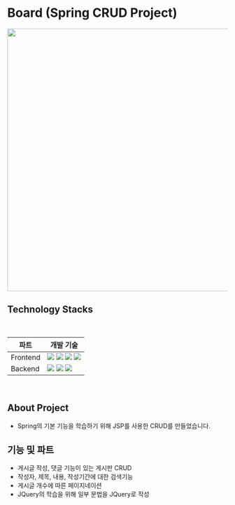 # Board (Spring CRUD Project)
<img src="https://github.com/k1k2brz/Board/assets/102219209/a31df271-c207-4657-b1cf-969dfa7146de" width="600" /><br />

## Technology Stacks
<br />

|파트|개발 기술|
|---|-------|
|Frontend|<div><img src="https://img.shields.io/badge/HTML5-E34F26?style=flat&logo=HTML5&logoColor=white" /> <img src="https://img.shields.io/badge/CSS3-1572B6?style=flat&logo=CSS3&logoColor=white" /> <img src="https://img.shields.io/badge/Javascript-F7DF1E?style=flat&logo=Javascript&logoColor=white" /> <img src="https://img.shields.io/badge/JQuery-0769AD?style=flat&logo=JQuery&logoColor=white" /> </div>|
|Backend|<div><img src="https://img.shields.io/badge/Java-007396?style=flat&logo=Java&logoColor=white" /> <img src="https://img.shields.io/badge/Spring-6DB33F?style=flat&logo=Spring&logoColor=white" /> <img src="https://img.shields.io/badge/PostgreSQL-4479A1?style=flat&logo=PostgreSQL&logoColor=white" /> </div>|

<br />

## About Project
* Spring의 기본 기능을 학습하기 위해 JSP를 사용한 CRUD를 만들었습니다.

## 기능 및 파트
- 게시글 작성, 댓글 기능이 있는 게시판 CRUD
- 작성자, 제목, 내용, 작성기간에 대한 검색기능
- 게시글 개수에 따른 페이지네이션
- JQuery의 학습을 위해 일부 문법을 JQuery로 작성
